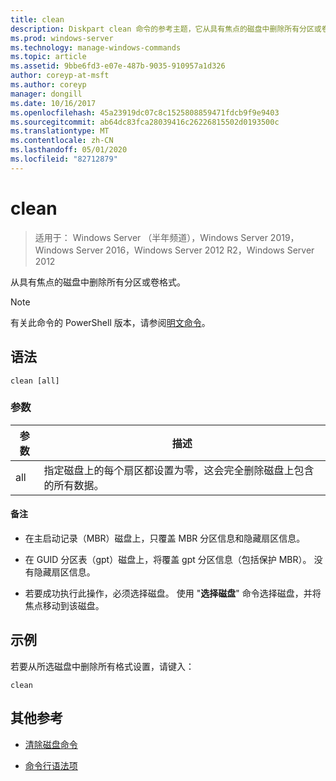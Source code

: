 ```yaml
---
title: clean
description: Diskpart clean 命令的参考主题，它从具有焦点的磁盘中删除所有分区或卷格式。
ms.prod: windows-server
ms.technology: manage-windows-commands
ms.topic: article
ms.assetid: 9bbe6fd3-e07e-487b-9035-910957a1d326
author: coreyp-at-msft
ms.author: coreyp
manager: dongill
ms.date: 10/16/2017
ms.openlocfilehash: 45a23919dc07c8c1525808859471fdcb9f9e9403
ms.sourcegitcommit: ab64dc83fca28039416c26226815502d0193500c
ms.translationtype: MT
ms.contentlocale: zh-CN
ms.lasthandoff: 05/01/2020
ms.locfileid: "82712879"
---
```

# <a name="clean"></a>clean

> 适用于： Windows Server （半年频道），Windows Server 2019，Windows Server 2016，Windows Server 2012 R2，Windows Server 2012

从具有焦点的磁盘中删除所有分区或卷格式。

>[!NOTE]
> 有关此命令的 PowerShell 版本，请参阅[明文命令](https://docs.microsoft.com/powershell/module/storage/clear-disk)。

## <a name="syntax"></a>语法

```
clean [all]
```

### <a name="parameters"></a>参数

| 参数 | 描述 |
| --------- | ----------- |
| all | 指定磁盘上的每个扇区都设置为零，这会完全删除磁盘上包含的所有数据。 |

#### <a name="remarks"></a>备注

- 在主启动记录（MBR）磁盘上，只覆盖 MBR 分区信息和隐藏扇区信息。

- 在 GUID 分区表（gpt）磁盘上，将覆盖 gpt 分区信息（包括保护 MBR）。 没有隐藏扇区信息。

- 若要成功执行此操作，必须选择磁盘。 使用 "**选择磁盘**" 命令选择磁盘，并将焦点移动到该磁盘。

## <a name="examples"></a>示例

若要从所选磁盘中删除所有格式设置，请键入：

```
clean
```

## <a name="additional-references"></a>其他参考

- [清除磁盘命令](https://docs.microsoft.com/powershell/module/storage/clear-disk)

- [命令行语法项](command-line-syntax-key.md)
